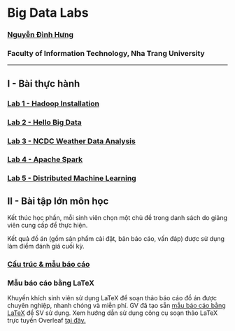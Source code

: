 # Big Data Labs

### [Nguyễn Đình Hưng](https://nd-hung.github.io/)
### Faculty of Information Technology, Nha Trang University
---

## I - Bài thực hành
### [Lab 1 - Hadoop Installation](https://github.com/nd-hung/Big-Data/tree/main/Lab1_Hadoop_Installation)
### [Lab 2 - Hello Big Data](https://github.com/nd-hung/Big-Data/tree/main/Lab2_WordCount)
### [Lab 3 - NCDC Weather Data Analysis](https://github.com/nd-hung/Big-Data/tree/main/Lab3_NCDC_WeatherData)
### [Lab 4 - Apache Spark](https://github.com/nd-hung/Big-Data/tree/main/Lab4_Spark)
### [Lab 5 - Distributed Machine Learning](https://github.com/nd-hung/Big-Data/tree/main/Lab5_DistributedMachineLearning)

## II - Bài tập lớn môn học

Kết thúc học phần, mỗi sinh viên chọn một chủ đề trong danh sách do giảng viên cung cấp để thực hiện.

Kết quả đồ án (gồm sản phẩm cài đặt, bản báo cáo, vấn đáp) được sử dụng làm điểm đánh giá cuối kỳ.

### [Cấu trúc & mẫu báo cáo](./report_template.pdf)
### Mẫu báo cáo bằng LaTeX
Khuyến khích sinh viên sử dụng LaTeX để soạn thảo báo cáo đồ án được chuyên nghiệp, nhanh chóng và miễn phí. GV đã tạo sẵn [mẫu báo cáo bằng LaTeX](https://www.overleaf.com/read/qfhkffwjqkrr#0f0558) để SV sử dụng. Xem hướng dẫn sử dụng công cụ soạn thảo LaTeX trực tuyến Overleaf [tại đây.](https://www.overleaf.com/learn/latex/Tutorials)
